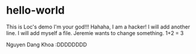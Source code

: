# hello-world
This is Loc's demo
I'm your god!!!
Hahaha, I am a hacker!
I will add another line.
I will add myself a file.
Jeremie wants to change something.
1+2 = 3

Nguyen Dang Khoa :DDDDDDDD
